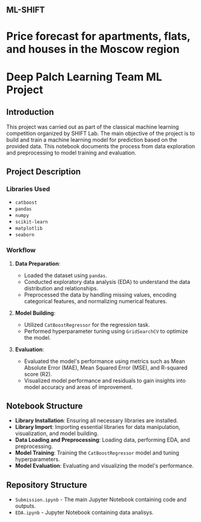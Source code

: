 ## ML-SHIFT
# Price forecast for apartments, flats, and houses in the Moscow region
# Deep Palch Learning Team ML Project

## Introduction

This project was carried out as part of the classical machine learning competition organized by SHIFT Lab. The main objective of the project is to build and train a machine learning model for prediction based on the provided data. This notebook documents the process from data exploration and preprocessing to model training and evaluation.

## Project Description

### Libraries Used

- `catboost`
- `pandas`
- `numpy`
- `scikit-learn`
- `matplotlib`
- `seaborn`

### Workflow

1. **Data Preparation**:
    - Loaded the dataset using `pandas`.
    - Conducted exploratory data analysis (EDA) to understand the data distribution and relationships.
    - Preprocessed the data by handling missing values, encoding categorical features, and normalizing numerical features.

2. **Model Building**:
    - Utilized `CatBoostRegressor` for the regression task.
    - Performed hyperparameter tuning using `GridSearchCV` to optimize the model.

3. **Evaluation**:
    - Evaluated the model's performance using metrics such as Mean Absolute Error (MAE), Mean Squared Error (MSE), and R-squared score (R2).
    - Visualized model performance and residuals to gain insights into model accuracy and areas of improvement.

## Notebook Structure

- **Library Installation**: Ensuring all necessary libraries are installed.
- **Library Import**: Importing essential libraries for data manipulation, visualization, and model building.
- **Data Loading and Preprocessing**: Loading data, performing EDA, and preprocessing.
- **Model Training**: Training the `CatBoostRegressor` model and tuning hyperparameters.
- **Model Evaluation**: Evaluating and visualizing the model's performance.

## Repository Structure

- `Submission.ipynb` - The main Jupyter Notebook containing code and outputs.
- `EDA.ipynb` -  Jupyter Notebook containing data analisys.
